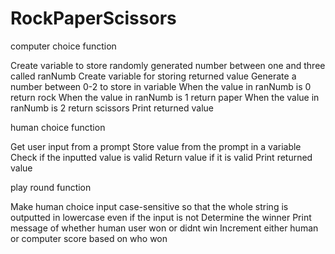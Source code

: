 # RockPaperScissors


computer choice function

Create variable to store randomly generated number between one and three called ranNumb
Create variable for storing returned value 
Generate a number between 0-2 to store in variable
When the value in ranNumb is 0 return rock
When the value in ranNumb is 1 return paper
When the value in ranNumb is 2 return scissors
Print returned value


human choice function

Get user input from a prompt
Store value from the prompt in a variable
Check if the inputted value is valid
Return value if it is valid
Print returned value


play round function

Make human choice input case-sensitive so that the whole string is outputted in lowercase even if the input is not
Determine the winner 
Print message of whether human user won or didnt win
Increment either human or computer score based on who won

                                                                                                                                   